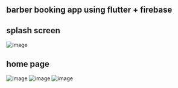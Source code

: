 ## barber booking app using flutter + firebase ##
## splash screen ##
![image](https://github.com/Amjadyabroudi128/bookMe/assets/61939508/12f5abdb-2fae-47cd-a01c-e455f2a19c3e)
## home page ##
![image](https://github.com/Amjadyabroudi128/bookMe/assets/61939508/f3bd5444-0d15-472b-bc57-46a7ef15e072) 
![image](https://github.com/Amjadyabroudi128/bookMe/assets/61939508/8081aca9-470a-4c44-a7f4-3f1089caaf32)
![image](https://github.com/Amjadyabroudi128/bookMe/assets/61939508/fc0db36d-0599-4621-8637-0d883164e455)




